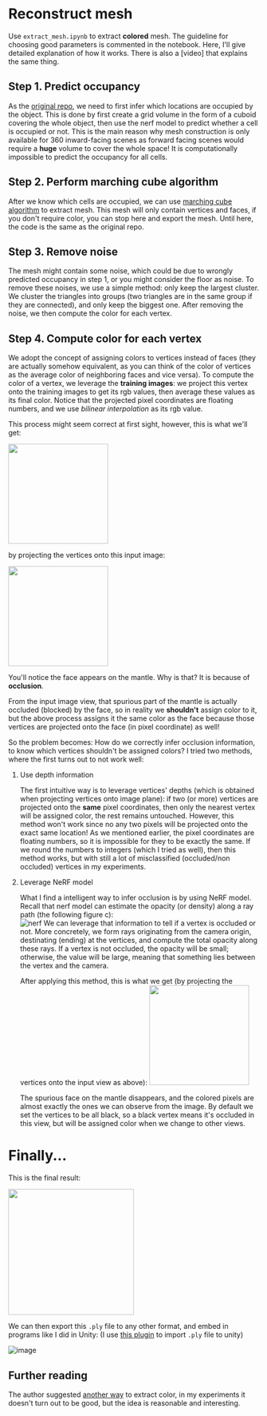 # Reconstruct mesh

Use `extract_mesh.ipynb` to extract **colored** mesh. The guideline for choosing good parameters is commented in the notebook.
Here, I'll give detailed explanation of how it works. There is also a [video] that explains the same thing.

## Step 1. Predict occupancy

As the [original repo](https://github.com/bmild/nerf/blob/master/extract_mesh.ipynb), we need to first infer which locations are occupied by the object. This is done by first create a grid volume in the form of a cuboid covering the whole object, then use the nerf model to predict whether a cell is occupied or not. This is the main reason why mesh construction is only available for 360 inward-facing scenes as forward facing scenes would require a **huge** volume to cover the whole space! It is computationally impossible to predict the occupancy for all cells.

## Step 2. Perform marching cube algorithm

After we know which cells are occupied, we can use [marching cube algorithm](https://en.wikipedia.org/wiki/Marching_cubes) to extract mesh. This mesh will only contain vertices and faces, if you don't require color, you can stop here and export the mesh. Until here, the code is the same as the original repo.

## Step 3. Remove noise

The mesh might contain some noise, which could be due to wrongly predicted occupancy in step 1, or you might consider the floor as noise. To remove these noises, we use a simple method: only keep the largest cluster. We cluster the triangles into groups (two triangles are in the same group if they are connected), and only keep the biggest one. After removing the noise, we then compute the color for each vertex.

## Step 4. Compute color for each vertex

We adopt the concept of assigning colors to vertices instead of faces (they are actually somehow equivalent, as you can think of the color of vertices as the average color of neighboring faces and vice versa). To compute the color of a vertex, we leverage the **training images**: we project this vertex onto the training images to get its rgb values, then average these values as its final color. Notice that the projected pixel coordinates are floating numbers, and we use *bilinear interpolation* as its rgb value.

This process might seem correct at first sight, however, this is what we'll get:

<img src="https://user-images.githubusercontent.com/11364490/80859055-c0748200-8c98-11ea-9aee-f6cfbd0111f2.png" width=200>

by projecting the vertices onto this input image:

<img src="https://user-images.githubusercontent.com/11364490/80859105-06314a80-8c99-11ea-87e5-c4aeb3831486.png" width=200>

You'll notice the face appears on the mantle. Why is that? It is because of **occlusion**.

From the input image view, that spurious part of the mantle is actually occluded (blocked) by the face, so in reality we **shouldn't** assign color to it, but the above process assigns it the same color as the face because those vertices are projected onto the face (in pixel coordinate) as well!

So the problem becomes: How do we correctly infer occlusion information, to know which vertices shouldn't be assigned colors? I tried two methods, where the first turns out to not work well:

1.  Use depth information

    The first intuitive way is to leverage vertices' depths (which is obtained when projecting vertices onto image plane): if two (or more) vertices are projected onto the **same** pixel coordinates, then only the nearest vertex will be assigned color, the rest remains untouched. However, this method won't work since no any two pixels will be projected onto the exact same location! As we mentioned earlier, the pixel coordinates are floating numbers, so it is impossible for they to be exactly the same. If we round the numbers to integers (which I tried as well), then this method works, but with still a lot of misclassified (occluded/non occluded) vertices in my experiments.
    
2.  Leverage NeRF model

    What I find a intelligent way to infer occlusion is by using NeRF model. Recall that nerf model can estimate the opacity (or density) along a ray path (the following figure c):    
    ![nerf](https://github.com/bmild/nerf/blob/master/imgs/pipeline.jpg)
    We can leverage that information to tell if a vertex is occluded or not. More concretely, we form rays originating from the camera origin, destinating (ending) at the vertices, and compute the total opacity along these rays. If a vertex is not occluded, the opacity will be small; otherwise, the value will be large, meaning that something lies between the vertex and the camera.
    
    After applying this method, this is what we get (by projecting the vertices onto the input view as above):
    <img src="https://user-images.githubusercontent.com/11364490/80859510-945b0000-8c9c-11ea-888a-a01ad1c3433d.png" width=200>
    
    The spurious face on the mantle disappears, and the colored pixels are almost exactly the ones we can observe from the image. By default we set the vertices to be all black, so a black vertex means it's occluded in this view, but will be assigned color when we change to other views.


# Finally...

This is the final result:

<img src="https://user-images.githubusercontent.com/11364490/80813184-83f74680-8c04-11ea-8606-40580f753355.png" height="252">

We can then export this `.ply` file to any other format, and embed in programs like I did in Unity:
(I use [this plugin](https://github.com/keijiro/Pcx) to import `.ply` file to unity)

![image](https://user-images.githubusercontent.com/11364490/80859833-9e7dfe00-8c9e-11ea-9fa1-ec48237e3873.png)

## Further reading
The author suggested [another way](https://github.com/bmild/nerf/issues/44#issuecomment-622961303) to extract color, in my experiments it doesn't turn out to be good, but the idea is reasonable and interesting.
